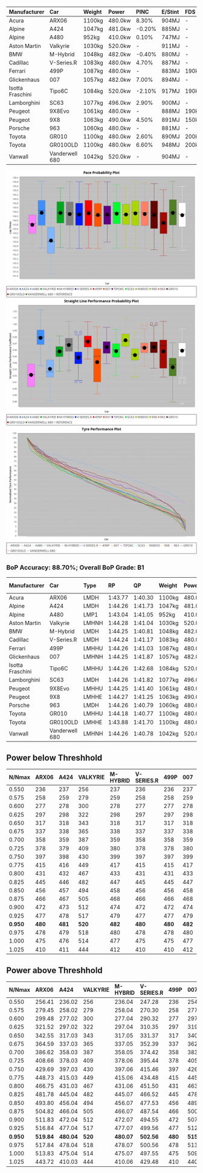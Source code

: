 | Manufacturer     | Car            | Weight | Power   | PINC    | E/Stint | FDS     |
|:-|:-|:-|:-|:-|:-|:-|
| Acura            | ARX06          | 1100kg | 480.0kw | 8.30%   | 904MJ   |    -    |
| Alpine           | A424           | 1047kg | 481.0kw | -0.20%  | 885MJ   |    -    |
| Alpine           | A480           | 952kg  | 410.0kw | 0.10%   | 747MJ   |    -    |
| Aston Martin     | Valkyrie       | 1030kg | 520.0kw |    -    | 911MJ   |    -    |
| BMW              | M-Hybrid       | 1048kg | 482.0kw | -0.40%  | 880MJ   |    -    |
| Cadillac         | V-Series.R     | 1083kg | 480.0kw | 4.70%   | 887MJ   |    -    |
| Ferrari          | 499P           | 1087kg | 480.0kw |    -    | 883MJ   | 190kph  |
| Glickenhaus      | 007            | 1057kg | 482.0kw | 7.00%   | 894MJ   |    -    |
| Isotta Fraschini | Tipo6C         | 1084kg | 520.0kw | -2.10%  | 917MJ   | 190kph  |
| Lamborghini      | SC63           | 1077kg | 496.0kw | 2.90%   | 900MJ   |    -    |
| Peugeot          | 9X8Evo         | 1061kg | 480.0kw |    -    | 888MJ   | 190kph  |
| Peugeot          | 9X8            | 1063kg | 490.0kw | 4.50%   | 891MJ   | 150kph  |
| Porsche          | 963            | 1060kg | 480.0kw |    -    | 881MJ   |    -    |
| Toyota           | GR010          | 1100kg | 480.0kw | 2.60%   | 890MJ   | 200kph  |
| Toyota           | GR010OLD       | 1100kg | 480.0kw | 6.60%   | 948MJ   | 200kph  |
| Vanwall          | Vanderwell 680 | 1042kg | 520.0kw |    -    | 904MJ   |    -    |

![PACECHART](./IMG/AUTO.png)
![STRAIGHTLINEPERFORMANCECHART](./IMG/AUTO_sp.png)
![TYREPERFORMANCECHART](./IMG/AUTO_tw.png)

### BoP Accuracy: 88.70%; Overall BoP Grade: B1
| Manufacturer     | Car            | Type  | RP      | QP      | Weight | Power¹  | Threshhold | PINC    | Power²   | E/Stint | AVG Vmax  | FDS     | RDLC | L/Stint | BOP-Grade | Model Accuracy | Model Points | Match%  | SimDiff |
|:-|:-|:-|:-|:-|:-|:-|:-|:-|:-|:-|:-|:-|:-|:-|:-|:-|:-|:-|:-|
| Acura            | ARX06          | LMDH  | 1:43.77 | 1:40.30 | 1100kg | 480.0kw | 250.0kph   | 8.30%   | 519.80kw |  904MJ  | 283.41kph |    -    | 0.97 | 33      | -C2       | 100.00%        | 996          | 70.36%  | #       |
| Alpine           | A424           | LMDH  | 1:44.26 | 1:41.73 | 1047kg | 481.0kw | 250.0kph   | -0.20%  | 480.00kw |  885MJ  | 292.79kph |    -    | 1.00 | 33      | ~A1       | 99.49%         | 1360         | 95.80%  | +0.22   |
| Alpine           | A480           | LMP1  | 1:43.04 | 1:41.05 |  952kg | 410.0kw | 250.0kph   | 0.10%   | 410.40kw |  747MJ  | 282.45kph |    -    | 0.97 | 30      | -Ω1       | 97.75%         | 1567         | 46.42%  | #       |
| Aston Martin     | Valkyrie       | LMHNH | 1:44.28 | 1:41.04 | 1030kg | 520.0kw | 0.0kph     |    -    | 520.00kw |  911MJ  | 293.43kph |    -    | 1.04 | 33      | ~A1       | 100.00%        | 312          | 100.00% | #       |
| BMW              | M-Hybrid       | LMDH  | 1:44.25 | 1:40.81 | 1048kg | 482.0kw | 250.0kph   | -0.40%  | 480.10kw |  880MJ  | 291.53kph |    -    | 1.00 | 33      | ~A1       | 98.62%         | 2363         | 100.00% | +0.30   |
| Cadillac         | V-Series.R     | LMDH  | 1:44.24 | 1:41.17 | 1083kg | 480.0kw | 250.0kph   | 4.70%   | 502.60kw |  887MJ  | 287.22kph |    -    | 0.98 | 33      | +B1       | 98.50%         | 4201         | 88.33%  | +0.38   |
| Ferrari          | 499P           | LMHHU | 1:44.26 | 1:41.03 | 1087kg | 480.0kw | 250.0kph   |    -    | 480.00kw |  883MJ  | 289.50kph | 190kph  | 1.00 | 33      | ~A1       | 100.00%        | 4441         | 98.81%  | +0.51   |
| Glickenhaus      | 007            | LMHNH | 1:44.25 | 1:41.87 | 1057kg | 482.0kw | 250.0kph   | 7.00%   | 515.70kw |  894MJ  | 288.26kph |    -    | 0.94 | 33      | +B1       | 94.07%         | 2174         | 89.37%  | #       |
| Isotta Fraschini | Tipo6C         | LMHHU | 1:44.26 | 1:42.68 | 1084kg | 520.0kw | 250.0kph   | -2.10%  | 509.10kw |  917MJ  | 291.00kph | 190kph  | 1.02 | 33      | +C2       | 98.48%         | 130          | 72.43%  | -0.16   |
| Lamborghini      | SC63           | LMDH  | 1:44.26 | 1:41.82 | 1077kg | 496.0kw | 250.0kph   | 2.90%   | 510.40kw |  900MJ  | 289.79kph |    -    | 1.01 | 33      | ~A1       | 100.00%        | 784          | 96.50%  | +0.15   |
| Peugeot          | 9X8Evo         | LMHHU | 1:44.25 | 1:41.40 | 1061kg | 480.0kw | 250.0kph   |    -    | 480.00kw |  888MJ  | 291.71kph | 190kph  | 0.99 | 33      | +B2       | 100.00%        | 808          | 82.54%  | #       |
| Peugeot          | 9X8            | LMHHE | 1:44.27 | 1:41.25 | 1063kg | 490.0kw | 250.0kph   | 4.50%   | 512.10kw |  891MJ  | 288.68kph | 150kph  | 1.00 | 33      | +A2       | 98.79%         | 5064         | 93.95%  | +0.52   |
| Porsche          | 963            | LMDH  | 1:44.26 | 1:40.79 | 1060kg | 480.0kw | 250.0kph   |    -    | 480.00kw |  881MJ  | 289.16kph |    -    | 0.99 | 33      | ~A1       | 99.87%         | 12613        | 100.00% | +0.20   |
| Toyota           | GR010          | LMHHU | 1:44.18 | 1:40.77 | 1100kg | 480.0kw | 250.0kph   | 2.60%   | 492.50kw |  890MJ  | 287.88kph | 200kph  | 0.99 | 33      | +A2       | 99.73%         | 2956         | 94.58%  | +0.90   |
| Toyota           | GR010OLD       | LMHHE | 1:43.88 | 1:41.70 | 1100kg | 480.0kw | 250.0kph   | 6.60%   | 511.70kw |  948MJ  | 288.34kph | 200kph  | 1.00 | 33      | +A2       | 94.62%         | 880          | 90.15%  | #       |
| Vanwall          | Vanderwell 680 | LMHNH | 1:44.26 | 1:40.78 | 1042kg | 520.0kw | 0.0kph     |    -    | 520.00kw |  904MJ  | 289.01kph |    -    | 1.00 | 33      | ~A1       | 99.09%         | 544          | 100.00% | #       |

## Power below Threshhold
| N/Nmax    | ARX06   | A424    | VALKYRIE | M-HYBRID | V-SERIES.R | 499P    | 007     | TIPO6C  | SC63    | 9X8EVO  | 9X8     | 963     | GR010   | GR010OLD | VANDERWELL 680 | ​     | RPM      | A480       |
|:-|:-|:-|:-|:-|:-|:-|:-|:-|:-|:-|:-|:-|:-|:-|:-|:-|:-|:-|
|  0.550    |  236    |  237    |  256     |  237     |  236       |  236    |  237    |  256    |  244    |  236    |  241    |  236    |  236    |  236     |  256           |  ​    |   --     |  0.00      |
|  0.575    |  258    |  259    |  279     |  259     |  258       |  258    |  259    |  279    |  267    |  258    |  264    |  258    |  258    |  258     |  279           |  ​    |   --     |  0.00      |
|  0.600    |  277    |  278    |  300     |  278     |  277       |  277    |  278    |  300    |  287    |  277    |  283    |  277    |  277    |  277     |  300           |  ​    |   --     |  0.00      |
|  0.625    |  297    |  298    |  322     |  298     |  297       |  297    |  298    |  322    |  307    |  297    |  303    |  297    |  297    |  297     |  322           |  ​    |   --     |  0.00      |
|  0.650    |  317    |  318    |  343     |  318     |  317       |  317    |  318    |  343    |  327    |  317    |  324    |  317    |  317    |  317     |  343           |  ​    |   --     |  0.00      |
|  0.675    |  337    |  338    |  365     |  338     |  337       |  337    |  338    |  365    |  348    |  337    |  344    |  337    |  337    |  337     |  365           |  ​    |   --     |  0.00      |
|  0.700    |  358    |  359    |  387     |  359     |  358       |  358    |  359    |  387    |  369    |  358    |  365    |  358    |  358    |  358     |  387           |  ​    |   --     |  0.00      |
|  0.725    |  378    |  379    |  409     |  380     |  378       |  378    |  380    |  409    |  390    |  378    |  386    |  378    |  378    |  378     |  409           |  ​    |   --     |  0.00      |
|  0.750    |  397    |  398    |  430     |  399     |  397       |  397    |  399    |  430    |  410    |  397    |  405    |  397    |  397    |  397     |  430           |  ​    |   --     |  0.00      |
|  0.775    |  415    |  416    |  449     |  417     |  415       |  415    |  417    |  449    |  429    |  415    |  424    |  415    |  415    |  415     |  449           |  ​    |  5000    |  241.12    |
|  0.800    |  431    |  432    |  467     |  433     |  431       |  431    |  433    |  467    |  445    |  431    |  440    |  431    |  431    |  431     |  467           |  ​    |  5500    |  284.14    |
|  0.825    |  445    |  446    |  482     |  447     |  445       |  445    |  447    |  482    |  460    |  445    |  455    |  445    |  445    |  445     |  482           |  ​    |  6000    |  318.16    |
|  0.850    |  456    |  457    |  494     |  458     |  456       |  456    |  458    |  494    |  471    |  456    |  466    |  456    |  456    |  456     |  494           |  ​    |  6500    |  359.18    |
|  0.875    |  466    |  467    |  505     |  468     |  466       |  466    |  468    |  505    |  481    |  466    |  476    |  466    |  466    |  466     |  505           |  ​    |  7000    |  401.20    |
|  0.900    |  472    |  473    |  512     |  474     |  472       |  472    |  474    |  512    |  488    |  472    |  482    |  472    |  472    |  472     |  512           |  ​    |  7500    |  411.21    |
|  0.925    |  477    |  478    |  517     |  479     |  477       |  477    |  479    |  517    |  493    |  477    |  487    |  477    |  477    |  477     |  517           |  ​    |  8000    |  407.20    |
| **0.950** | **480** | **481** | **520**  | **482**  | **480**    | **480** | **482** | **520** | **496** | **480** | **490** | **480** | **480** | **480**  | **520**        | **​** | **8500** | **410.21** |
|  0.975    |  478    |  479    |  518     |  480     |  478       |  478    |  480    |  518    |  494    |  478    |  488    |  478    |  478    |  478     |  518           |  ​    |  9000    |  205.10    |
|  1.000    |  475    |  476    |  514     |  477     |  475       |  475    |  477    |  514    |  491    |  475    |  485    |  475    |  475    |  475     |  514           |  ​    |   --     |  0.00      |
|  1.025    |  410    |  411    |  444     |  412     |  410       |  410    |  412    |  444    |  424    |  410    |  419    |  410    |  410    |  410     |  444           |  ​    |   --     |  0.00      |

## Power above Threshhold
| N/Nmax    | ARX06      | A424       | VALKYRIE | M-HYBRID   | V-SERIES.R | 499P    | 007        | TIPO6C     | SC63       | 9X8EVO  | 9X8        | 963     | GR010      | GR010OLD   | VANDERWELL 680 | ​     | RPM      | A480       |
|:-|:-|:-|:-|:-|:-|:-|:-|:-|:-|:-|:-|:-|:-|:-|:-|:-|:-|:-|
|  0.550    |  256.41    |  236.02    |  256     |  236.04    |  247.28    |  236    |  254.36    |  251.04    |  251.19    |  236    |  252.02    |  236    |  242.24    |  252.34    |  256           |  ​    |   --     |  0.00      |
|  0.575    |  279.45    |  258.02    |  279     |  258.04    |  270.30    |  258    |  277.40    |  274.04    |  274.21    |  258    |  275.03    |  258    |  265.26    |  275.37    |  279           |  ​    |   --     |  0.00      |
|  0.600    |  299.48    |  277.02    |  300     |  277.04    |  290.32    |  277    |  297.43    |  294.05    |  295.22    |  277    |  296.03    |  277    |  284.28    |  295.39    |  300           |  ​    |   --     |  0.00      |
|  0.625    |  321.52    |  297.02    |  322     |  297.04    |  310.35    |  297    |  319.46    |  315.05    |  316.24    |  297    |  317.03    |  297    |  304.30    |  316.42    |  322           |  ​    |   --     |  0.00      |
|  0.650    |  342.55    |  317.03    |  343     |  317.05    |  331.37    |  317    |  340.49    |  336.05    |  337.25    |  317    |  338.03    |  317    |  325.32    |  337.45    |  343           |  ​    |   --     |  0.00      |
|  0.675    |  364.59    |  337.03    |  365     |  337.05    |  352.39    |  337    |  362.52    |  357.06    |  358.27    |  337    |  359.04    |  337    |  345.34    |  359.48    |  365           |  ​    |   --     |  0.00      |
|  0.700    |  386.62    |  358.03    |  387     |  358.05    |  374.42    |  358    |  383.55    |  379.06    |  380.29    |  358    |  381.04    |  358    |  366.36    |  380.51    |  387           |  ​    |   --     |  0.00      |
|  0.725    |  408.66    |  378.03    |  409     |  378.06    |  395.44    |  378    |  405.58    |  400.06    |  401.30    |  378    |  403.04    |  378    |  387.38    |  402.53    |  409           |  ​    |   --     |  0.00      |
|  0.750    |  429.69    |  397.03    |  430     |  397.06    |  415.46    |  397    |  426.61    |  421.07    |  422.32    |  397    |  423.04    |  397    |  407.40    |  422.56    |  430           |  ​    |   --     |  0.00      |
|  0.775    |  448.73    |  415.03    |  449     |  415.06    |  434.48    |  415    |  445.64    |  440.07    |  441.33    |  415    |  442.04    |  415    |  425.41    |  441.59    |  449           |  ​    |  5000    |  241.12    |
|  0.800    |  466.75    |  431.03    |  467     |  431.06    |  451.50    |  431    |  463.67    |  457.07    |  458.34    |  431    |  460.04    |  431    |  442.43    |  459.61    |  467           |  ​    |  5500    |  284.14    |
|  0.825    |  481.78    |  445.04    |  482     |  445.07    |  466.52    |  445    |  478.69    |  472.07    |  473.36    |  445    |  475.05    |  445    |  456.44    |  474.63    |  482           |  ​    |  6000    |  318.16    |
|  0.850    |  493.80    |  456.04    |  494     |  456.07    |  477.53    |  456    |  489.70    |  484.08    |  485.37    |  456    |  486.05    |  456    |  467.46    |  485.65    |  494           |  ​    |  6500    |  359.18    |
|  0.875    |  504.82    |  466.04    |  505     |  466.07    |  487.54    |  466    |  500.72    |  494.08    |  495.37    |  466    |  497.05    |  466    |  477.47    |  496.66    |  505           |  ​    |  7000    |  401.20    |
|  0.900    |  511.83    |  472.04    |  512     |  472.07    |  494.55    |  472    |  507.73    |  501.08    |  502.38    |  472    |  504.05    |  472    |  484.47    |  503.67    |  512           |  ​    |  7500    |  411.21    |
|  0.925    |  516.84    |  477.04    |  517     |  477.07    |  499.56    |  477    |  512.74    |  506.08    |  507.38    |  477    |  509.05    |  477    |  489.48    |  508.68    |  517           |  ​    |  8000    |  407.20    |
| **0.950** | **519.84** | **480.04** | **520**  | **480.07** | **502.56** | **480** | **515.74** | **509.08** | **510.38** | **480** | **512.05** | **480** | **492.48** | **511.68** | **520**        | **​** | **8500** | **410.21** |
|  0.975    |  517.84    |  478.04    |  518     |  478.07    |  500.56    |  478    |  513.74    |  507.08    |  508.38    |  478    |  510.05    |  478    |  490.48    |  509.68    |  518           |  ​    |  9000    |  205.10    |
|  1.000    |  513.83    |  475.04    |  514     |  475.07    |  497.55    |  475    |  509.73    |  504.08    |  505.38    |  475    |  506.05    |  475    |  487.48    |  505.67    |  514           |  ​    |   --     |  0.00      |
|  1.025    |  443.72    |  410.03    |  444     |  410.06    |  429.48    |  410    |  440.63    |  435.07    |  436.33    |  410    |  437.04    |  410    |  420.41    |  436.58    |  444           |  ​    |   --     |  0.00      |
